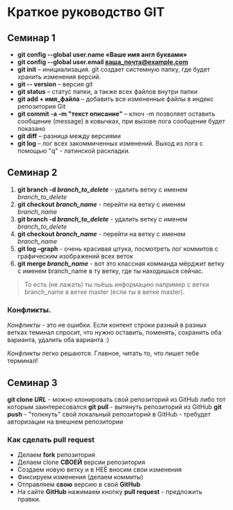 # Краткое руководство GIT

## Семинар 1

- **git config --global user.name «Ваше имя англ буквами»**
- **git config --global user.email ваша_почта@example.com**
- **git init** – инициализация. git создает системную папку, где будет хранить изменения версий.
- **git -- version** – версия git
- **git status** – статус папки, а также всех файлов внутри папки
- **git add + имя_файла** – добавить все измененные файлы в индекс репозитория Git
- **git commit -a -m "текст описание"** – ключ -m позволяет оставить сообщение (message) в ковычках, при вызове лога сообщение будет показано
- **git diff** – разница между версиями
- **git log** – лог всех закоммиченных изменений. Выход из лога с помощью "q" - латинской раскладки.

## Семинар 2

1. **git branch -d *branch_to_delete*** - удалить ветку с именем *branch_to_delete*
2. **git checkout *branch_name*** - перейти на ветку с именем *branch_name*
3. **git branch -d *branch_to_delete*** - удалить ветку с именем *branch_to_delete*
4. **git checkout *branch_name*** - перейти на ветку с именем *branch_name*
5. **git log –graph** - очень красивая штука, посмотреть лог коммитов с графическим изображений всех веток
6. **git merge *branch_name*** - вот это классная комманда мёрджит ветку с именем branch_name в ту ветку, где ты находишься сейчас. 
>То есть (не лажать) ты льёшь информацию например с ветки branch_name в ветке master (если ты в ветке master).
### Конфликты.

*Конфликты* - это не ошибки. Если контент строки разный в разных ветках теминал спросит, что нужно оставить, поменять, сохранить оба варианта, удалить оба варианта :)

*Конфликты* легко решаются. Главное, читать то, что пишет тебе терминал!

## Семинар 3

**git clone *URL*** - можно клонировать свой репозиторий из GitHub либо тот которым заинтересовался
**git pull** - вытянуть репозиторий из GitHub
**git push** - "толкнуть" свой локальный репозиторий в GitHub - требудет авторизации на внешнем репозитории

### Как сделать pull request

- Делаем **fork** репозитория
- Делаем clone **СВОЕЙ** версии репозитория
- Создаем новую ветку и в НЕЁ вносим свои изменения
- Фиксируем изменения (делаем коммиты)
- Отправляем **свою** версию в свой **GitHub**
- На сайте **GitHub** нажимаем кнопку **pull request** - предложить правки.
